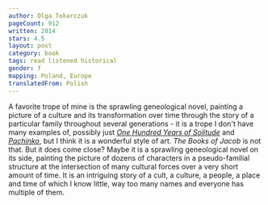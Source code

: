 ```yaml
---
author: Olga Tokarczuk
pageCount: 912
written: 2014
stars: 4.5
layout: post
category: book
tags: read listened historical
gender: f
mapping: Poland, Europe
translatedFrom: Polish
---
```


A favorite trope of mine is the sprawling geneological novel, painting a picture of a culture and its transformation over time through the story of a particular family throughout several generations - it is a trope I don't have many examples of, possibly just _[One Hundred Years of Solitude](/blog/One-Hundred-Years-of-Solitude)_ and _[Pachinko](/blog/Pachinko)_, but I think it is a wonderful style of art. _The Books of Jacob_ is not that. But it does come close? Maybe it is a sprawling geneological novel on its side, painting the picture of dozens of characters in a pseudo-familial structure at the intersection of many cultural forces over a very short amount of time. It is an intriguing story of a cult, a culture, a people, a place and time of which I know little, way too many names and everyone has multiple of them.
